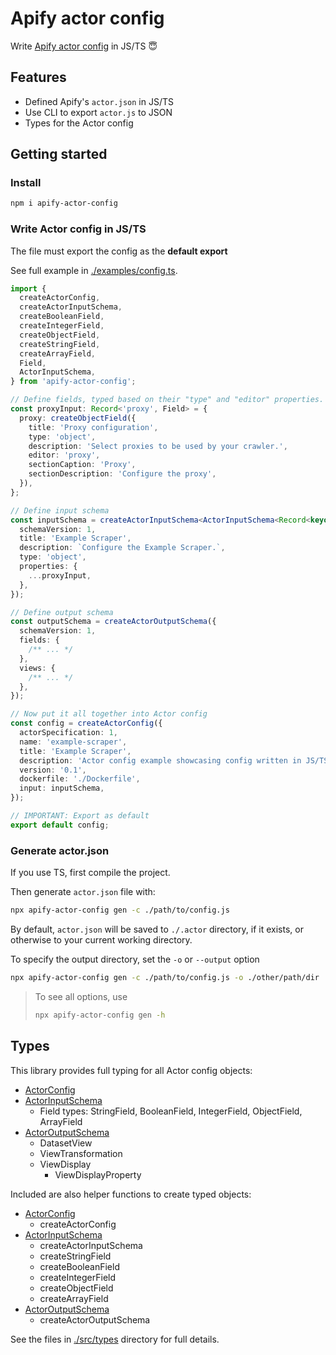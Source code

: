 # Apify actor config

Write [Apify actor config](https://docs.apify.com/platform/actors/development/actor-config) in JS/TS 😇

## Features
- Defined Apify's `actor.json` in JS/TS
- Use CLI to export `actor.js` to JSON
- Types for the Actor config

## Getting started

### Install

```sh
npm i apify-actor-config
```

### Write Actor config in JS/TS

The file must export the config as the **default export**

See full example in [./examples/config.ts](./examples/config.ts).

```ts
import {
  createActorConfig,
  createActorInputSchema,
  createBooleanField,
  createIntegerField,
  createObjectField,
  createStringField,
  createArrayField,
  Field,
  ActorInputSchema,
} from 'apify-actor-config';

// Define fields, typed based on their "type" and "editor" properties.
const proxyInput: Record<'proxy', Field> = {
  proxy: createObjectField({
    title: 'Proxy configuration',
    type: 'object',
    description: 'Select proxies to be used by your crawler.',
    editor: 'proxy',
    sectionCaption: 'Proxy',
    sectionDescription: 'Configure the proxy',
  }),
};

// Define input schema
const inputSchema = createActorInputSchema<ActorInputSchema<Record<keyof ActorInput, Field>>>({
  schemaVersion: 1,
  title: 'Example Scraper',
  description: `Configure the Example Scraper.`,
  type: 'object',
  properties: {
    ...proxyInput,
  },
});

// Define output schema
const outputSchema = createActorOutputSchema({
  schemaVersion: 1,
  fields: {
    /** ... */
  },
  views: {
    /** ... */
  },
});

// Now put it all together into Actor config
const config = createActorConfig({
  actorSpecification: 1,
  name: 'example-scraper',
  title: 'Example Scraper',
  description: 'Actor config example showcasing config written in JS/TS',
  version: '0.1',
  dockerfile: './Dockerfile',
  input: inputSchema,
});

// IMPORTANT: Export as default
export default config;
```

### Generate actor.json

If you use TS, first compile the project.

Then generate `actor.json` file with:

```sh
npx apify-actor-config gen -c ./path/to/config.js
```

By default, `actor.json` will be saved to `./.actor` directory, if it exists, or otherwise to your current working directory.

To specify the output directory, set the `-o` or `--output` option

```sh
npx apify-actor-config gen -c ./path/to/config.js -o ./other/path/dir
```

> To see all options, use
>
> ```sh
> npx apify-actor-config gen -h
> ```

## Types

This library provides full typing for all Actor config objects:
- [ActorConfig](./src/types/config.ts)
- [ActorInputSchema](./src/types/inputSchema.ts)
  - Field types: StringField, BooleanField, IntegerField, ObjectField, ArrayField
- [ActorOutputSchema](./src/types/outputSchema.ts)
  - DatasetView
  - ViewTransformation
  - ViewDisplay
    - ViewDisplayProperty

Included are also helper functions to create typed objects:
- [ActorConfig](./src/types/config.ts)
  - createActorConfig
- [ActorInputSchema](./src/types/inputSchema.ts)
  - createActorInputSchema
  - createStringField
  - createBooleanField
  - createIntegerField
  - createObjectField
  - createArrayField
- [ActorOutputSchema](./src/types/outputSchema.ts)
  - createActorOutputSchema

See the files in [./src/types](./src/types/) directory for full details.